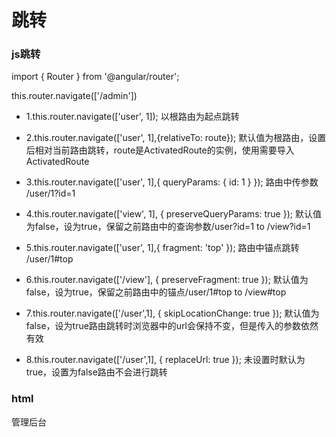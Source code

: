 

# 跳转

### js跳转

import { Router } from '@angular/router';

this.router.navigate(['/admin'])

- 1.this.router.navigate(['user', 1]); 
以根路由为起点跳转

- 2.this.router.navigate(['user', 1],{relativeTo: route}); 
默认值为根路由，设置后相对当前路由跳转，route是ActivatedRoute的实例，使用需要导入ActivatedRoute

- 3.this.router.navigate(['user', 1],{ queryParams: { id: 1 } }); 
路由中传参数 /user/1?id=1

- 4.this.router.navigate(['view', 1], { preserveQueryParams: true }); 
默认值为false，设为true，保留之前路由中的查询参数/user?id=1 to /view?id=1

- 5.this.router.navigate(['user', 1],{ fragment: 'top' }); 
路由中锚点跳转 /user/1#top

- 6.this.router.navigate(['/view'], { preserveFragment: true }); 
默认值为false，设为true，保留之前路由中的锚点/user/1#top to /view#top

- 7.this.router.navigate(['/user',1], { skipLocationChange: true }); 
默认值为false，设为true路由跳转时浏览器中的url会保持不变，但是传入的参数依然有效

- 8.this.router.navigate(['/user',1], { replaceUrl: true }); 
未设置时默认为true，设置为false路由不会进行跳转

### html

<a routerLink="/admin" routerLinkActive="active">管理后台</a>